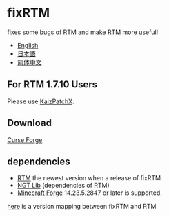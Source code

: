 # fixRTM

fixes some bugs of RTM and make RTM more useful!

- [English](README.en.md)
- [日本語](README.md)
- [简体中文](README.zh.md)

## For RTM 1.7.10 Users

Please use [KaizPatchX].

## Download

[Curse Forge](https://www.curseforge.com/minecraft/mc-mods/fixrtm)

## dependencies

- [RTM](https://www.curseforge.com/minecraft/mc-mods/realtrainmod) the newest version when a release of fixRTM
- [NGT Lib](https://www.curseforge.com/minecraft/mc-mods/ngtlib) (dependencies of RTM)
- [Minecraft Forge](https://files.minecraftforge.net/maven/net/minecraftforge/forge/index_1.12.2.html) 14.23.5.2847 or
  later is supported.

[here](version-map.md) is a version mapping between fixRTM and RTM

[KaizPatchX]: https://github.com/Kai-Z-JP/KaizPatchX
